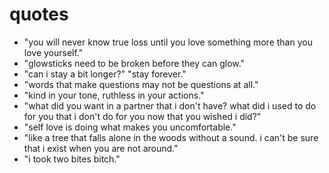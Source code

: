 # quotes

- "you will never know true loss until you love something more than you love yourself."
- "glowsticks need to be broken before they can glow."
- "can i stay a bit longer?" "stay forever."
- "words that make questions may not be questions at all."
- "kind in your tone, ruthless in your actions."
- "what did you want in a partner that i don't have? what did i used to do for you that i don't do for you now that you wished i did?"
- "self love is doing what makes you uncomfortable."
- "like a tree that falls alone in the woods without a sound. i can't be sure that i exist when you are not around."
- "i took two bites bitch."